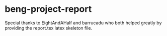 # beng-project-report
Special thanks to EightAndAHalf and barrucadu who both helped greatly by providing the report.tex latex skeleton file.

